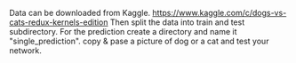 Data can be downloaded from Kaggle. 
https://www.kaggle.com/c/dogs-vs-cats-redux-kernels-edition
Then split the data into train and test subdirectory. For the prediction create a directory and name it "single_prediction". copy & pase a picture of dog or a cat and test your network. 
